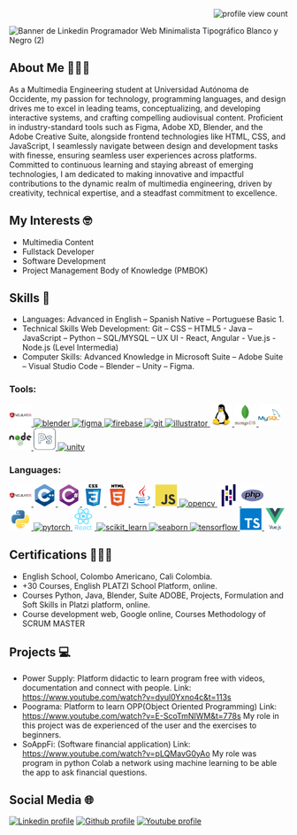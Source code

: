 <p align="right">
  <img src="https://komarev.com/ghpvc/?username=Santiag0122&color=000080&style=for-the-badge" alt="profile view count"/>
</p>


![Banner de Linkedin Programador Web Minimalista Tipográfico Blanco y Negro (2)](https://github.com/Santiag0122/Santiag0122/assets/79527653/9db59700-3da2-49fa-93f1-c352809c010e)



## About Me 👨🏻‍💻
As a Multimedia Engineering student at Universidad Autónoma de Occidente, my passion for technology, programming languages, and design drives me to excel in leading teams, conceptualizing, and developing interactive systems, and crafting compelling audiovisual content. Proficient in industry-standard tools such as Figma, Adobe XD, Blender, and the Adobe Creative Suite, alongside frontend technologies like HTML, CSS, and JavaScript, I seamlessly navigate between design and development tasks with finesse, ensuring seamless user experiences across platforms. Committed to continuous learning and staying abreast of emerging technologies, I am dedicated to making innovative and impactful contributions to the dynamic realm of multimedia engineering, driven by creativity, technical expertise, and a steadfast commitment to excellence.

## My Interests 🤓

-  Multimedia Content
-  Fullstack Developer
-  Software Development
-  Project Management Body of Knowledge (PMBOK)

## Skills 👾

- Languages:  Advanced in English – Spanish Native – Portuguese Basic 1.
- Technical Skills Web Development: Git – CSS – HTML5 - Java – JavaScript – Python – SQL/MYSQL – UX UI - React, Angular - Vue.js - Node.js (Level Intermedia)
- Computer Skills: Advanced Knowledge in Microsoft Suite – Adobe Suite – Visual Studio Code – Blender – Unity – Figma.

<h3 align="left">Tools:</h3>
<p align="left"> <a href="https://angular.io" target="_blank" rel="noreferrer"> <img src="https://raw.githubusercontent.com/devicons/devicon/master/icons/angularjs/angularjs-original-wordmark.svg" alt="angularjs" width="40" height="40"/> </a> <a href="https://www.blender.org/" target="_blank" rel="noreferrer"> <img src="https://download.blender.org/branding/community/blender_community_badge_white.svg" alt="blender" width="40" height="40"/> </a> <a href="https://www.figma.com/" target="_blank" rel="noreferrer"> <img src="https://www.vectorlogo.zone/logos/figma/figma-icon.svg" alt="figma" width="40" height="40"/> </a> <a href="https://firebase.google.com/" target="_blank" rel="noreferrer"> <img src="https://www.vectorlogo.zone/logos/firebase/firebase-icon.svg" alt="firebase" width="40" height="40"/> </a> <a href="https://git-scm.com/" target="_blank" rel="noreferrer"> <img src="https://www.vectorlogo.zone/logos/git-scm/git-scm-icon.svg" alt="git" width="40" height="40"/> </a> <a href="https://www.adobe.com/in/products/illustrator.html" target="_blank" rel="noreferrer"> <img src="https://www.vectorlogo.zone/logos/adobe_illustrator/adobe_illustrator-icon.svg" alt="illustrator" width="40" height="40"/> </a> <a href="https://www.linux.org/" target="_blank" rel="noreferrer"> <img src="https://raw.githubusercontent.com/devicons/devicon/master/icons/linux/linux-original.svg" alt="linux" width="40" height="40"/> </a> <a href="https://www.mongodb.com/" target="_blank" rel="noreferrer"> <img src="https://raw.githubusercontent.com/devicons/devicon/master/icons/mongodb/mongodb-original-wordmark.svg" alt="mongodb" width="40" height="40"/> </a> <a href="https://www.mysql.com/" target="_blank" rel="noreferrer"> <img src="https://raw.githubusercontent.com/devicons/devicon/master/icons/mysql/mysql-original-wordmark.svg" alt="mysql" width="40" height="40"/> </a> <a href="https://nodejs.org" target="_blank" rel="noreferrer"> <img src="https://raw.githubusercontent.com/devicons/devicon/master/icons/nodejs/nodejs-original-wordmark.svg" alt="nodejs" width="40" height="40"/> </a> <a href="https://www.photoshop.com/en" target="_blank" rel="noreferrer"> <img src="https://raw.githubusercontent.com/devicons/devicon/master/icons/photoshop/photoshop-line.svg" alt="photoshop" width="40" height="40"/> </a> <a href="https://unity.com/" target="_blank" rel="noreferrer"> <img src="https://www.vectorlogo.zone/logos/unity3d/unity3d-icon.svg" alt="unity" width="40" height="40"/> </a> </p>

<h3 align="left">Languages:</h3>
<p align="left"> <a href="https://angular.io" target="_blank" rel="noreferrer"> <img src="https://raw.githubusercontent.com/devicons/devicon/master/icons/angularjs/angularjs-original-wordmark.svg" alt="angularjs" width="40" height="40"/> </a> <a href="https://www.w3schools.com/cpp/" target="_blank" rel="noreferrer"> <img src="https://raw.githubusercontent.com/devicons/devicon/master/icons/cplusplus/cplusplus-original.svg" alt="cplusplus" width="40" height="40"/> </a> <a href="https://www.w3schools.com/cs/" target="_blank" rel="noreferrer"> <img src="https://raw.githubusercontent.com/devicons/devicon/master/icons/csharp/csharp-original.svg" alt="csharp" width="40" height="40"/> </a> <a href="https://www.w3schools.com/css/" target="_blank" rel="noreferrer"> <img src="https://raw.githubusercontent.com/devicons/devicon/master/icons/css3/css3-original-wordmark.svg" alt="css3" width="40" height="40"/> </a> <a href="https://www.w3.org/html/" target="_blank" rel="noreferrer"> <img src="https://raw.githubusercontent.com/devicons/devicon/master/icons/html5/html5-original-wordmark.svg" alt="html5" width="40" height="40"/> </a> <a href="https://www.java.com" target="_blank" rel="noreferrer"> <img src="https://raw.githubusercontent.com/devicons/devicon/master/icons/java/java-original.svg" alt="java" width="40" height="40"/> </a> <a href="https://developer.mozilla.org/en-US/docs/Web/JavaScript" target="_blank" rel="noreferrer"> <img src="https://raw.githubusercontent.com/devicons/devicon/master/icons/javascript/javascript-original.svg" alt="javascript" width="40" height="40"/> </a> <a href="https://opencv.org/" target="_blank" rel="noreferrer"> <img src="https://www.vectorlogo.zone/logos/opencv/opencv-icon.svg" alt="opencv" width="40" height="40"/> </a> <a href="https://pandas.pydata.org/" target="_blank" rel="noreferrer"> <img src="https://raw.githubusercontent.com/devicons/devicon/2ae2a900d2f041da66e950e4d48052658d850630/icons/pandas/pandas-original.svg" alt="pandas" width="40" height="40"/> </a> <a href="https://www.php.net" target="_blank" rel="noreferrer"> <img src="https://raw.githubusercontent.com/devicons/devicon/master/icons/php/php-original.svg" alt="php" width="40" height="40"/> </a> <a href="https://www.python.org" target="_blank" rel="noreferrer"> <img src="https://raw.githubusercontent.com/devicons/devicon/master/icons/python/python-original.svg" alt="python" width="40" height="40"/> </a> <a href="https://pytorch.org/" target="_blank" rel="noreferrer"> <img src="https://www.vectorlogo.zone/logos/pytorch/pytorch-icon.svg" alt="pytorch" width="40" height="40"/> </a> <a href="https://reactjs.org/" target="_blank" rel="noreferrer"> <img src="https://raw.githubusercontent.com/devicons/devicon/master/icons/react/react-original-wordmark.svg" alt="react" width="40" height="40"/> </a> <a href="https://scikit-learn.org/" target="_blank" rel="noreferrer"> <img src="https://upload.wikimedia.org/wikipedia/commons/0/05/Scikit_learn_logo_small.svg" alt="scikit_learn" width="40" height="40"/> </a> <a href="https://seaborn.pydata.org/" target="_blank" rel="noreferrer"> <img src="https://seaborn.pydata.org/_images/logo-mark-lightbg.svg" alt="seaborn" width="40" height="40"/> </a> <a href="https://www.tensorflow.org" target="_blank" rel="noreferrer"> <img src="https://www.vectorlogo.zone/logos/tensorflow/tensorflow-icon.svg" alt="tensorflow" width="40" height="40"/> </a> <a href="https://www.typescriptlang.org/" target="_blank" rel="noreferrer"> <img src="https://raw.githubusercontent.com/devicons/devicon/master/icons/typescript/typescript-original.svg" alt="typescript" width="40" height="40"/> </a> <a href="https://vuejs.org/" target="_blank" rel="noreferrer"> <img src="https://raw.githubusercontent.com/devicons/devicon/master/icons/vuejs/vuejs-original-wordmark.svg" alt="vuejs" width="40" height="40"/> </a> </p>


##  Certifications 🧑🏻‍🏫

- English School, Colombo Americano, Cali Colombia.
- +30 Courses, English PLATZI School Platform, online.
- Courses Python, Java, Blender, Suite ADOBE, Projects, Formulation and Soft Skills in Platzi platform, online.
- Course development web, Google online, Courses Methodology of SCRUM MASTER


##  Projects 💻

- Power Supply:	Platform didactic to learn program free with videos, documentation and connect with people. Link: https://www.youtube.com/watch?v=dyul0Yxno4c&t=113s
- Poograma: Platform to learn OPP(Object Oriented Programming) Link: https://www.youtube.com/watch?v=E-ScoTmNIWM&t=778s   My role in this project was de experienced of the user and the exercises to beginners.
- SoAppFi: (Software financial application) Link: https://www.youtube.com/watch?v=pLQMavG0yAo  My role was program in python Colab a network using machine learning to be able the app to ask financial questions.

## Social  Media 🌐
[![Linkedin profile](https://img.shields.io/badge/LinkedIn-0077B5?style=for-the-badge&logo=linkedin&logoColor=white)](www.linkedin.com/in/santiago-ayala-pereira-707781220)
[![Github profile](https://img.shields.io/badge/GitHub-100000?style=for-the-badge&logo=github&logoColor=white)](https://github.com/Santiag0122)
[![Youtube profile](https://img.shields.io/badge/YouTube-FF0000?style=for-the-badge&logo=youtube&logoColor=white)](https://www.youtube.com/channel/UCh2kJ0BR7okZCMfpWynZeww)
